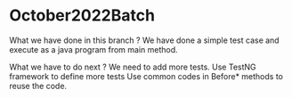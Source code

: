 # October2022Batch

What we have done in this branch ?
    We have done a simple test case and execute as a java program from main method.

What we have to do next ?
    We need to add more tests.
    Use TestNG framework to define more tests
    Use common codes in Before* methods to reuse the code. 
    